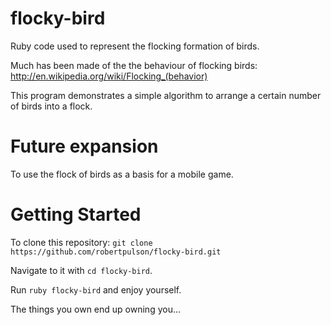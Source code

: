 # flocky-bird

Ruby code used to represent the flocking formation of birds.

Much has been made of the the behaviour of flocking birds: http://en.wikipedia.org/wiki/Flocking_(behavior)

This program demonstrates a simple algorithm to arrange a certain number of birds into a flock.

# Future expansion

To use the flock of birds as a basis for a mobile game.

# Getting Started

To clone this repository: `git clone https://github.com/robertpulson/flocky-bird.git`

Navigate to it with `cd flocky-bird`.

Run `ruby flocky-bird` and enjoy yourself.

The things you own end up owning you...
